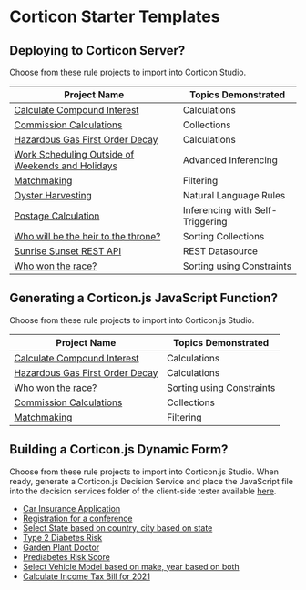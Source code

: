 # Corticon Starter Templates

## Deploying to Corticon Server? 
Choose from these rule projects to import into Corticon Studio. 

| Project Name | Topics Demonstrated |
| - | - |
| [Calculate Compound Interest](<Projects/Calculate Compound Interest/README.md>)|Calculations|
| [Commission Calculations](<Projects/Commission Calculations/README.md>)|Collections|
| [Hazardous Gas First Order Decay](<Projects/Hazardous Gas First Order Decay/README.md>)|Calculations|
| [Work Scheduling Outside of Weekends and Holidays](<Projects/Holidays - Use Case for Advanced Inferencing w. Self Triggering/README.md>) |Advanced Inferencing|
| [Matchmaking](Projects/Matchmaking/README.md)|Filtering|
| [Oyster Harvesting](<Projects/Oyster Harvesting/README.md>)|Natural Language Rules|
| [Postage Calculation](<Projects/Postage Calculation/README.md>)| Inferencing with Self-Triggering|
| [Who will be the heir to the throne?](<Projects/Solve for the Heir to the Throne/README.md>)|Sorting Collections|
| [Sunrise Sunset REST API](<Projects/Sunrise Sunset REST API/README.md>)|REST Datasource|
| [Who won the race?](<Projects/Winner of the Race Word Problem/README.md>)|Sorting using Constraints|

## Generating a Corticon.js JavaScript Function? 
Choose from these rule projects to import into Corticon.js Studio. 

| Project Name | Topics Demonstrated |
| - | - |
| [Calculate Compound Interest](<Projects/Calculate Compound Interest/README.md>)|Calculations|
| [Hazardous Gas First Order Decay](<Projects/Hazardous Gas First Order Decay/README.md>)|Calculations|
| [Who won the race?](<Projects/Winner of the Race Word Problem/README.md>)|Sorting using Constraints|
| [Commission Calculations](<Projects/Commission Calculations/README.md>)|Collections|
| [Matchmaking](Projects/Matchmaking/README.md)|Filtering|

## Building a Corticon.js Dynamic Form? 
Choose from these rule projects to import into Corticon.js Studio. When ready, generate a Corticon.js Decision Service and place the JavaScript file into the decision services folder of the client-side tester available [here](https://github.com/corticon/corticon.js-samples/tree/master/DynamicForms/CSC). 
* [Car Insurance Application](Dynamic-Form-Templates/Car-Insurance)
* [Registration for a conference](Dynamic-Form-Templates/Conference-Registration)
* [Select State based on country, city based on state](Dynamic-Form-Templates/Country-State-City-Selector)
* [Type 2 Diabetes Risk](Dynamic-Form-Templates/Diabetes-Risk-Score-(Type-2))
* [Garden Plant Doctor](Dynamic-Form-Templates/Plant-Clinic)
* [Prediabetes Risk Score](Dynamic-Form-Templates/Prediabetes-Risk-Score)
* [Select Vehicle Model based on make, year based on both](Dynamic-Form-Templates/Select-Vehicle-Model-Make-Year)
* [Calculate Income Tax Bill for 2021](Dynamic-Form-Templates/US-2021-Income-Tax-Calculator)